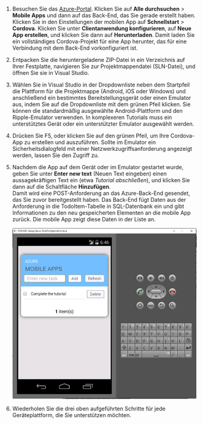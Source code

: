 
1. Besuchen Sie das [Azure-Portal]. Klicken Sie auf **Alle durchsuchen** > **Mobile Apps** und dann auf das Back-End, das Sie gerade erstellt haben. Klicken Sie in den Einstellungen der mobilen App auf **Schnellstart** > **Cordova**. Klicken Sie unter **Clientanwendung konfigurieren**, auf **Neue App erstellen**, und klicken Sie dann auf **Herunterladen**. Damit laden Sie ein vollständiges Cordova-Projekt für eine App herunter, das für eine Verbindung mit dem Back-End vorkonfiguriert ist.
2. Entpacken Sie die heruntergeladene ZIP-Datei in ein Verzeichnis auf Ihrer Festplatte, navigieren Sie zur Projektmappendatei (SLN-Datei), und öffnen Sie sie in Visual Studio.
3. Wählen Sie in Visual Studio in der Dropdownliste neben dem Startpfeil die Plattform für die Projektmappe (Android, iOS oder Windows) und anschließend ein bestimmtes Bereitstellungsgerät oder einen Emulator aus, indem Sie auf die Dropdownliste mit dem grünen Pfeil klicken. Sie können die standardmäßig ausgewählte Android-Plattform und den Ripple-Emulator verwenden. In komplexeren Tutorials muss ein unterstütztes Gerät oder ein unterstützter Emulator ausgewählt werden. 
4. Drücken Sie F5, oder klicken Sie auf den grünen Pfeil, um Ihre Cordova-App zu erstellen und auszuführen. Sollte im Emulator ein Sicherheitsdialogfeld mit einer Netzwerkzugriffsanforderung angezeigt werden, lassen Sie den Zugriff zu.   
5. Nachdem die App auf dem Gerät oder im Emulator gestartet wurde, geben Sie unter **Enter new text** (Neuen Text eingeben) einen aussagekräftigen Text ein (etwa *Tutorial abschließen*), und klicken Sie dann auf die Schaltfläche **Hinzufügen**.  
   Damit wird eine POST-Anforderung an das Azure-Back-End gesendet, das Sie zuvor bereitgestellt haben. Das Back-End fügt Daten aus der Anforderung in die TodoItem-Tabelle in SQL-Datenbank ein und gibt Informationen zu den neu gespeicherten Elementen an die mobile App zurück. Die mobile App zeigt diese Daten in der Liste an.
   
    ![](./media/app-service-mobile-cordova-quickstart/quickstart-startup.png)
6. Wiederholen Sie die drei oben aufgeführten Schritte für jede Geräteplattform, die Sie unterstützen möchten.

[Azure-Portal]: https://portal.azure.com/


<!--HONumber=Nov16_HO2-->


